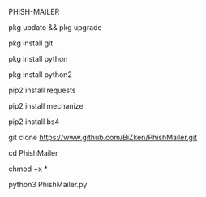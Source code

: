 PHISH-MAILER

pkg update && pkg upgrade

pkg install git

pkg install python

pkg install python2

pip2 install requests

pip2 install mechanize

pip2 install bs4

git clone https://www.github.com/BiZken/PhishMailer.git

cd PhishMailer

chmod +x *

python3 PhishMailer.py
